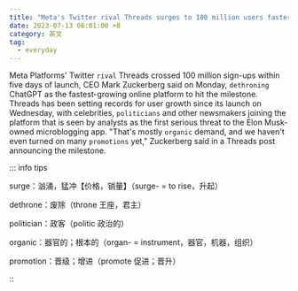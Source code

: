 ```yaml
---
title: "Meta's Twitter rival Threads surges to 100 million users faster than ChatGPT"
date: 2023-07-13 06:01:00 +8
category: 英文
tag:
  - everyday
---
```


Meta Platforms' Twitter `rival` Threads crossed 100 million sign-ups within five days of launch, CEO Mark Zuckerberg said on Monday, `dethroning` ChatGPT as the fastest-growing online platform to hit the milestone. Threads has been setting records for user growth since its launch on Wednesday, with celebrities, `politicians` and other newsmakers joining the platform that is seen by analysts as the first serious threat to the Elon Musk-owned microblogging app. "That's mostly `organic` demand, and we haven't even turned on many `promotions` yet," Zuckerberg said in a Threads post announcing the milestone.

::: info tips

surge：汹涌，猛冲【价格，销量】（surge- = to rise，升起）

dethrone：废除（throne 王座，君主）

politician：政客（politic 政治的）

organic：器官的；根本的（organ- = instrument，器官，机器，组织）

promotion：晋级；增进（promote 促进；晋升）

::
